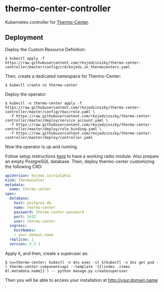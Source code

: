 # thermo-center-controller

Kubernetes controller for [Thermo-Center](https://github.com/rkojedzinszky/thermo-center).

## Deployment

Deploy the Custom Resource Definition:

```shell
$ kubectl apply -f https://raw.githubusercontent.com/rkojedzinszky/thermo-center-controller/master/config/crd/kojedz.in_thermocenters.yaml
```

Then, create a dedicated namespace for Thermo-Center:

```shell
$ kubectl create ns thermo-center
```

Deploy the operator:

```shell
$ kubectl -n thermo-center apply -f https://raw.githubusercontent.com/rkojedzinszky/thermo-center-controller/master/config/rbac/role.yaml \
  -f https://raw.githubusercontent.com/rkojedzinszky/thermo-center-controller/master/deploy/service_account.yaml \
  -f https://raw.githubusercontent.com/rkojedzinszky/thermo-center-controller/master/deploy/role_binding.yaml \
  -f https://raw.githubusercontent.com/rkojedzinszky/thermo-center-controller/master/deploy/controller.yaml
```

Now the operator is up and running.

Follow setup instructions [here](https://github.com/rkojedzinszky/thermo-center/tree/master/deploy/kubernetes#spi-devicenode-setup) to have a working radio module. Also prepare an empty PostgreSQL database. Then, deploy thermo-center customizing the following CRD:

```yaml
apiVersion: kojedz.in/v1alpha1
kind: ThermoCenter
metadata:
  name: thermo-center
spec:
  database:
    host: postgres.db
    name: thermo-center
    password: thermo-center-password
    port: 5432
    user: thermo-center
  ingress:
    hostNames:
    - your.domain.name
  replicas: 1
  version: 3.3.1
```

Apply it, and then, create a superuser as:
```shell
$ ns=thermo-center; kubectl -n $ns exec -it $(kubectl -n $ns get pod -l thermo-center-component=api --template '{{(index .items 0).metadata.name}}') -- python manage.py createsuperuser
```

Then you will be able to access your installation at http://your.domain.name .
